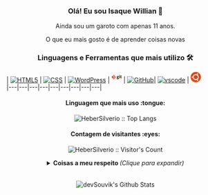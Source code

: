 <h3 align="center"> Olá! Eu sou Isaque Willian 👋</h3>
<p align="center">Ainda sou um garoto com apenas 11 anos. </p>
<p align="center">O que eu mais gosto é de aprender coisas novas</p>



<h3 align="center"> Linguagens e Ferramentas que mais utilizo 🛠️ </h3>

| [<img src="https://img.stackshare.io/service/2538/kEpgHiC9.png" alt="HTML5" width="24">](https://developer.mozilla.org/pt-BR/docs/Web/HTML/HTML5) | [<img src="https://img.stackshare.io/service/6727/css.png" alt="CSS" width="24">](https://www.w3schools.com/css/) | [<img src="https://img.stackshare.io/service/250/logo.png" alt="WordPress" width="24">](https://br.wordpress.com/) | [<img src="https://raw.githubusercontent.com/github/explore/80688e429a7d4ef2fca1e82350fe8e3517d3494d/topics/git/git.png" alt="Git" width="24">]([https://git-scm.com/](https://github.githubassets.com/images/modules/logos_page/Octocat.png)) | [<img src="https://img.stackshare.io/service/27/sBsvBbjY.png" alt="GitHub" width="24">](https://github.com/)| [<img src="https://img.stackshare.io/service/4202/Visual_Studio_Code_logo.png" alt="vscode" width="24">](https://code.visualstudio.com/) | [<img src="https://raw.githubusercontent.com/github/explore/80688e429a7d4ef2fca1e82350fe8e3517d3494d/topics/ubuntu/ubuntu.png" alt="Ubuntu" width="24">](https://ubuntu.com/)  
|---|---|---|---|---|---|---|---|---|

<h4 align="center">Linguagem que mais uso :tongue:</h4>

<p align="center"><img src="https://github-readme-stats.vercel.app/api/top-langs/?username=HeberSilverio&langs_count=10&theme=tokyonight&layout=compact" alt="HeberSilverio :: Top Langs" /></p>



<h4 align="center">Contagem de visitantes :eyes:</h4>

<p align="center"><img src="https://profile-counter.glitch.me/{HeberSilverio}/count.svg" alt="HeberSilverio :: Visitor's Count" /></p>

<details> 
  <summary align="center"> <b> Coisas a meu respeito </b> <i>(Clique para expandir)</i> </summary>
<h3> 👨🏻‍💻 Sobre mim </h3>


- 🔭 :) Estudando na Digital Innovation One.
- 🌱 Atualmente, estou aprendendo o desenvolvimento de aplicativos Web com a Digital Innovation One.
- 👯 Eu estou buscando colaborar com projetos na parte Front-End.
- 📫 Fale comigo: envie um e-mail para isaquewilliancosta@gmail.com

</details>
</br>

<p align="center">
<img align="center" src="https://github-readme-stats.vercel.app/api?username=HeberSilverio&include_all_commits=true&count_private=true&show_icons=true&line_height=20&title_color=7A7ADB&icon_color=2234AE&text_color=D3D3D3&bg_color=0,000000,130F40" alt="devSouvik's Github Stats">
</p>

